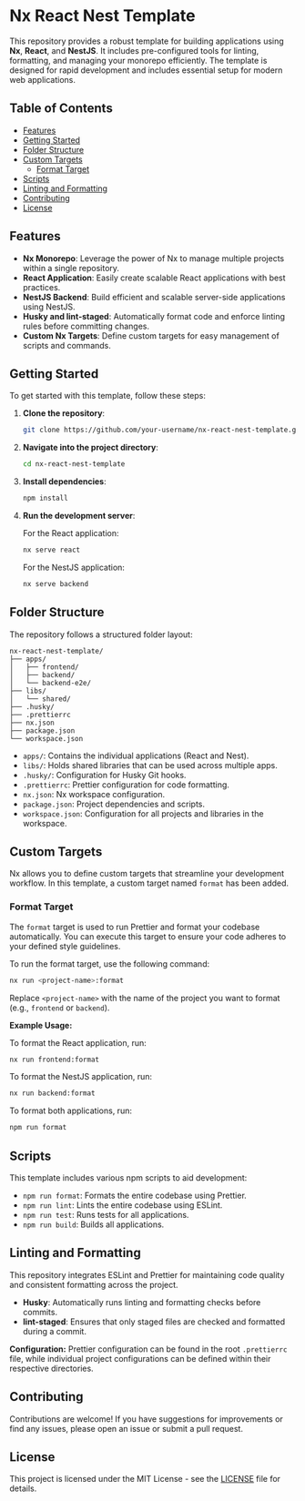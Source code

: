 # Nx React Nest Template

This repository provides a robust template for building applications using **Nx**, **React**, and **NestJS**. It includes pre-configured tools for linting, formatting, and managing your monorepo efficiently. The template is designed for rapid development and includes essential setup for modern web applications.

## Table of Contents

- [Features](#features)
- [Getting Started](#getting-started)
- [Folder Structure](#folder-structure)
- [Custom Targets](#custom-targets)
  - [Format Target](#format-target)
- [Scripts](#scripts)
- [Linting and Formatting](#linting-and-formatting)
- [Contributing](#contributing)
- [License](#license)

## Features

- **Nx Monorepo**: Leverage the power of Nx to manage multiple projects within a single repository.
- **React Application**: Easily create scalable React applications with best practices.
- **NestJS Backend**: Build efficient and scalable server-side applications using NestJS.
- **Husky and lint-staged**: Automatically format code and enforce linting rules before committing changes.
- **Custom Nx Targets**: Define custom targets for easy management of scripts and commands.

## Getting Started

To get started with this template, follow these steps:

1. **Clone the repository**:
   ```bash
   git clone https://github.com/your-username/nx-react-nest-template.git
   ```

2. **Navigate into the project directory**:
   ```bash
   cd nx-react-nest-template
   ```

3. **Install dependencies**:
   ```bash
   npm install
   ```

4. **Run the development server**:

   For the React application:
   ```bash
   nx serve react
   ```

   For the NestJS application:
   ```bash
   nx serve backend
   ```

## Folder Structure

The repository follows a structured folder layout:

```
nx-react-nest-template/
├── apps/
│   ├── frontend/
│   ├── backend/
│   └── backend-e2e/
├── libs/
│   └── shared/
├── .husky/
├── .prettierrc
├── nx.json
├── package.json
└── workspace.json
```

- `apps/`: Contains the individual applications (React and Nest).
- `libs/`: Holds shared libraries that can be used across multiple apps.
- `.husky/`: Configuration for Husky Git hooks.
- `.prettierrc`: Prettier configuration for code formatting.
- `nx.json`: Nx workspace configuration.
- `package.json`: Project dependencies and scripts.
- `workspace.json`: Configuration for all projects and libraries in the workspace.

## Custom Targets

Nx allows you to define custom targets that streamline your development workflow. In this template, a custom target named `format` has been added.

### Format Target

The `format` target is used to run Prettier and format your codebase automatically. You can execute this target to ensure your code adheres to your defined style guidelines.

To run the format target, use the following command:

```bash
nx run <project-name>:format
```

Replace `<project-name>` with the name of the project you want to format (e.g., `frontend` or `backend`).

**Example Usage:**

To format the React application, run:
```bash
nx run frontend:format
```

To format the NestJS application, run:
```bash
nx run backend:format
```

To format both applications, run:
```bash
npm run format
```

## Scripts

This template includes various npm scripts to aid development:

- `npm run format`: Formats the entire codebase using Prettier.
- `npm run lint`: Lints the entire codebase using ESLint.
- `npm run test`: Runs tests for all applications.
- `npm run build`: Builds all applications.

## Linting and Formatting

This repository integrates ESLint and Prettier for maintaining code quality and consistent formatting across the project.

- **Husky**: Automatically runs linting and formatting checks before commits.
- **lint-staged**: Ensures that only staged files are checked and formatted during a commit.

**Configuration:**
Prettier configuration can be found in the root `.prettierrc` file, while individual project configurations can be defined within their respective directories.

## Contributing

Contributions are welcome! If you have suggestions for improvements or find any issues, please open an issue or submit a pull request.

## License

This project is licensed under the MIT License - see the [LICENSE](LICENSE) file for details.